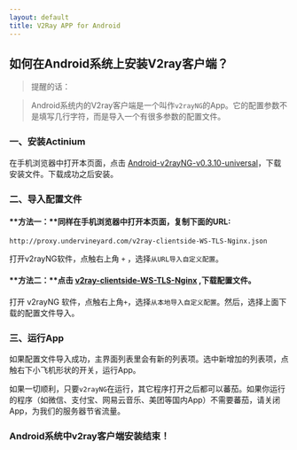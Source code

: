 ```yaml
---
layout: default
title: V2Ray APP for Android
---
```


## 如何在Android系统上安装V2ray客户端？

> 提醒的话：

> Android系统内的V2ray客户端是一个叫作`v2rayNG`的App。它的配置参数不是填写几行字符，而是导入一个有很多参数的配置文件。

### 一、安装Actinium

在手机浏览器中打开本页面，点击 [Android-v2rayNG-v0.3.10-universal][1]，下载安装文件。下载成功之后安装。

### 二、导入配置文件

#### **方法一：**同样在手机浏览器中打开本页面，复制下面的URL:

```
http://proxy.undervineyard.com/v2ray-clientside-WS-TLS-Nginx.json
```

打开v2rayNG软件，点触右上角 `+` ，选择`从URL导入自定义配置`。

#### **方法二：**点击 [v2ray-clientside-WS-TLS-Nginx][2] ,下载配置文件。

打开 v2rayNG 软件，点触右上角`+`，选择`从本地导入自定义配置`。然后，选择上面下载的配置文件导入。

### 三、运行App

如果配置文件导入成功，主界面列表里会有新的列表项。选中新增加的列表项，点触右下小飞机形状的开关，运行App。

如果一切顺利，只要`v2rayNG`在运行，其它程序打开之后都可以蕃茄。如果你运行的程序（如微信、支付宝、网易云音乐、美团等国内App）不需要蕃茄，请关闭App，为我们的服务器节省流量。

### Android系统中v2ray客户端安装结束！


[1]:<http://proxy.undervineyard.com/android-v2rayNG-v0.3.10-universal.apk>
[2]:<http://proxy.undervineyard.com/v2ray-clientside-WS-TLS-Nginx>